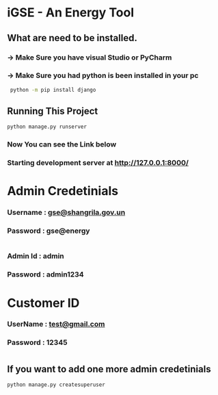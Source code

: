 # iGSE - An Energy Tool
## What are need to be installed.

### -> Make Sure you have visual Studio or PyCharm

### -> Make Sure you had python is been installed in your pc


```bash
 python -m pip install django
```

## Running This Project

```bash
python manage.py runserver
```

### Now You can see the Link below 
### Starting development server at http://127.0.0.1:8000/
#

# Admin Credetinials

### Username : gse@shangrila.gov.un
### Password : gse@energy
#
### Admin Id : admin 
### Password : admin1234
#
# Customer ID

### UserName : test@gmail.com
### Password : 12345

#
## If you want to add one more admin credetinials 

```bash 
python manage.py createsuperuser
```